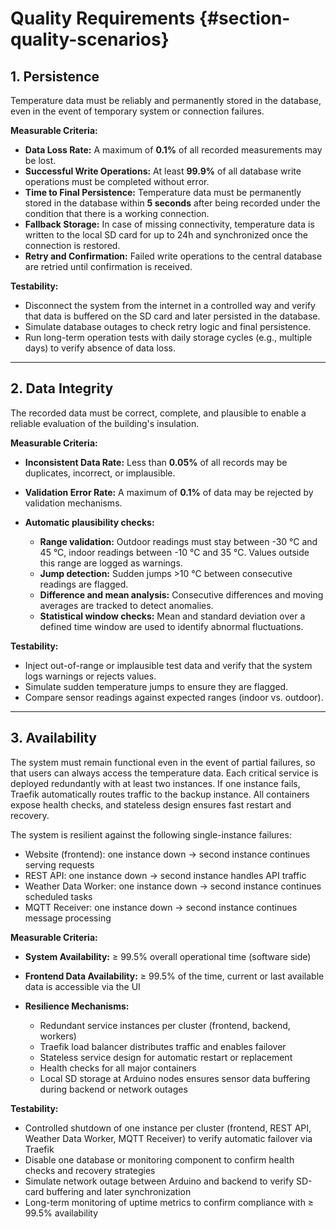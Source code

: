 # Quality Requirements {#section-quality-scenarios}

## 1. Persistence

Temperature data must be reliably and permanently stored in the database, even in the event of temporary system or connection failures.

**Measurable Criteria:**

- **Data Loss Rate:** A maximum of **0.1%** of all recorded measurements may be lost.
- **Successful Write Operations:** At least **99.9%** of all database write operations must be completed without error.
- **Time to Final Persistence:** Temperature data must be permanently stored in the database within **5 seconds** after being recorded under the condition that there is a working connection.
- **Fallback Storage:** In case of missing connectivity, temperature data is written to the local SD card for up to 24h and synchronized once the connection is restored.
- **Retry and Confirmation:** Failed write operations to the central database are retried until confirmation is received.

**Testability:**

- Disconnect the system from the internet in a controlled way and verify that data is buffered on the SD card and later persisted in the database.
- Simulate database outages to check retry logic and final persistence.
- Run long-term operation tests with daily storage cycles (e.g., multiple days) to verify absence of data loss.

---

## 2. Data Integrity

The recorded data must be correct, complete, and plausible to enable a reliable evaluation of the building's insulation.

**Measurable Criteria:**

- **Inconsistent Data Rate:** Less than **0.05%** of all records may be duplicates, incorrect, or implausible.
- **Validation Error Rate:** A maximum of **0.1%** of data may be rejected by validation mechanisms.
- **Automatic plausibility checks:**

    - **Range validation:** Outdoor readings must stay between -30 °C and 45 °C, indoor readings between -10 °C and 35 °C. Values outside this range are logged as warnings.
    - **Jump detection:** Sudden jumps >10 °C between consecutive readings are flagged.
    - **Difference and mean analysis:** Consecutive differences and moving averages are tracked to detect anomalies.
    - **Statistical window checks:** Mean and standard deviation over a defined time window are used to identify abnormal fluctuations.

**Testability:**

- Inject out-of-range or implausible test data and verify that the system logs warnings or rejects values.
- Simulate sudden temperature jumps to ensure they are flagged.
- Compare sensor readings against expected ranges (indoor vs. outdoor).

---

## 3. Availability

The system must remain functional even in the event of partial failures, so that users can always access the temperature data. Each critical service is deployed redundantly with at least two instances. If one instance fails, Traefik automatically routes traffic to the backup instance. All containers expose health checks, and stateless design ensures fast restart and recovery.

The system is resilient against the following single-instance failures:

- Website (frontend): one instance down → second instance continues serving requests
- REST API: one instance down → second instance handles API traffic
- Weather Data Worker: one instance down → second instance continues scheduled tasks
- MQTT Receiver: one instance down → second instance continues message processing

**Measurable Criteria:**

- **System Availability:** ≥ 99.5% overall operational time (software side)
- **Frontend Data Availability:** ≥ 99.5% of the time, current or last available data is accessible via the UI
- **Resilience Mechanisms:**

    - Redundant service instances per cluster (frontend, backend, workers)
    - Traefik load balancer distributes traffic and enables failover
    - Stateless service design for automatic restart or replacement
    - Health checks for all major containers
    - Local SD storage at Arduino nodes ensures sensor data buffering during backend or network outages

**Testability:**

- Controlled shutdown of one instance per cluster (frontend, REST API, Weather Data Worker, MQTT Receiver) to verify automatic failover via Traefik
- Disable one database or monitoring component to confirm health checks and recovery strategies
- Simulate network outage between Arduino and backend to verify SD-card buffering and later synchronization
- Long-term monitoring of uptime metrics to confirm compliance with ≥ 99.5% availability